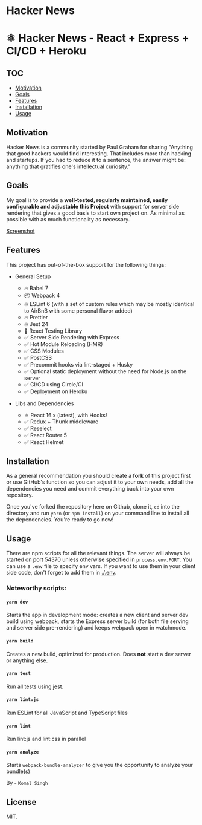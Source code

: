 # Hacker News


# ⚛ Hacker News - React + Express + CI/CD + Heroku


## TOC

- [Motivation](#motivation)
- [Goals](#goals)
- [Features](#features)
- [Installation](#installation)
- [Usage](#usage)

## Motivation

Hacker News is a community started by Paul Graham for sharing "Anything that good hackers would find interesting. That includes more than hacking and startups. If you had to reduce it to a sentence, the answer might be: anything that gratifies one's intellectual curiosity."
## Goals

My goal is to provide a **well-tested, regularly maintained, easily configurable and adjustable this Project** with support for server side rendering that gives  a good basis to start own project on. As minimal as possible with as much functionality as necessary.


[Screenshot](https://github.com/komalsingh54/Hacker-News/blob/develop/public/Capture.PNG?raw=true)

## Features

This project has out-of-the-box support for the following things:

- General Setup

  - 🔥 Babel 7
  - 📦 Webpack 4
  - 🔥 ESLint 6 (with a set of custom rules which may be mostly identical to AirBnB with some personal flavor added)
  - 🔥 Prettier
  - 🔥 Jest 24
  - 🐐 React Testing Library
  - ✅ Server Side Rendering with Express
  - ✅ Hot Module Reloading (HMR)
  - ✅ CSS Modules
  - ✅ PostCSS
  - ✅ Precommit hooks via lint-staged + Husky
  - ✅ Optional static deployment without the need for Node.js on the server
  - ✅ CI/CD using Circle/CI
  - ✅ Deployment on Heroku

- Libs and Dependencies

  - ⚛ React 16.x (latest), with Hooks!
  - ✅ Redux + Thunk middleware
  - ✅ Reselect
  - ✅ React Router 5
  - ✅ React Helmet


## Installation

As a general recommendation you should create a **fork** of this project first or use GitHub's function so you can adjust it to your own needs, add all the dependencies you need and commit everything back into your own repository.

Once you've forked the repository here on Github, clone it, `cd` into the directory and run `yarn` (or `npm install`) on your command line to install all the dependencies. You're ready to go now!

## Usage

There are npm scripts for all the relevant things. The server will always be started on port 54370 unless otherwise specified in `process.env.PORT`. You can use a `.env` file to specify env vars. If you want to use them in your client side code, don't forget to add them in [./.env](config/env.js#L37).

### Noteworthy scripts:

#### `yarn dev`

Starts the app in development mode: creates a new client and server dev build using webpack, starts the Express server build (for both file serving and server side pre-rendering) and keeps webpack open in watchmode.

#### `yarn build`

Creates a new build, optimized for production. Does **not** start a dev server or anything else.

#### `yarn test`

Run all tests using jest.


#### `yarn lint:js`

Run ESLint for all JavaScript and TypeScript files

#### `yarn lint`

Run lint:js and lint:css in parallel

#### `yarn analyze`

Starts `webpack-bundle-analyzer` to give you the opportunity to analyze your bundle(s)


By - `Komal Singh`

## License

MIT.